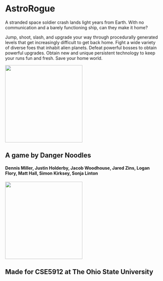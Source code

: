 # AstroRogue
A stranded space soldier crash lands light years from Earth. With no communication and a barely functioning ship, can they make it home?

Jump, shoot, slash, and upgrade your way through procedurally generated levels that get increasingly difficult to get back home. Fight a wide variety of diverse foes that inhabit alien planets. Defeat powerful bosses to obtain powerful upgrades. Obtain new and unique persistent technology to keep your runs fun and fresh. Save your home world.

<img src="https://user-images.githubusercontent.com/55900660/152922901-ed940498-07bf-4201-8349-0abf3bfd9222.png" width="250" height="250">


## A game by Danger Noodles
#### Dennis Miller, Justin Holderby, Jacob Woodhouse, Jared Zins, Logan Flory, Matt Hall, Simon Kirksey, Sonja Linton


<img src="https://user-images.githubusercontent.com/55900660/152922832-ced040ec-24f3-4a67-a58e-89c2f0b3ba35.png" width="250" height="250">


## Made for CSE5912 at The Ohio State University
